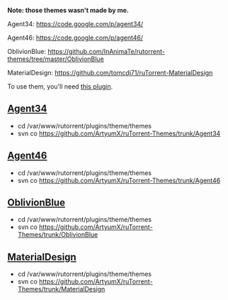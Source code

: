 **Note: those themes wasn't made by me.**
 
Agent34: https://code.google.com/p/agent34/
 
Agent46: https://code.google.com/p/agent46/
 
OblivionBlue: https://github.com/InAnimaTe/rutorrent-themes/tree/master/OblivionBlue

MaterialDesign: https://github.com/tomcdj71/ruTorrent-MaterialDesign
 
To use them, you'll need [this plugin](https://code.google.com/p/rutorrent/wiki/PluginTheme).
 
[Agent34](https://raw.githubusercontent.com/ArtyumX/ruTorrent-Themes/master/agent34.png)
------------------------
* cd /var/www/rutorrent/plugins/theme/themes
* svn co https://github.com/ArtyumX/ruTorrent-Themes/trunk/Agent34
 
[Agent46](https://raw.githubusercontent.com/ArtyumX/ruTorrent-Themes/master/agent46.png)
------------------------
* cd /var/www/rutorrent/plugins/theme/themes
* svn co https://github.com/ArtyumX/ruTorrent-Themes/trunk/Agent46
 
[OblivionBlue](https://raw.githubusercontent.com/ArtyumX/ruTorrent-Themes/master/oblivionblue.png)
------------------------------
* cd /var/www/rutorrent/plugins/theme/themes
* svn co https://github.com/ArtyumX/ruTorrent-Themes/trunk/OblivionBlue

[MaterialDesign](https://raw.githubusercontent.com/ArtyumX/ruTorrent-Themes/master/materialdesign.jpg)
------------------------------
* cd /var/www/rutorrent/plugins/theme/themes
* svn co https://github.com/ArtyumX/ruTorrent-Themes/trunk/MaterialDesign
